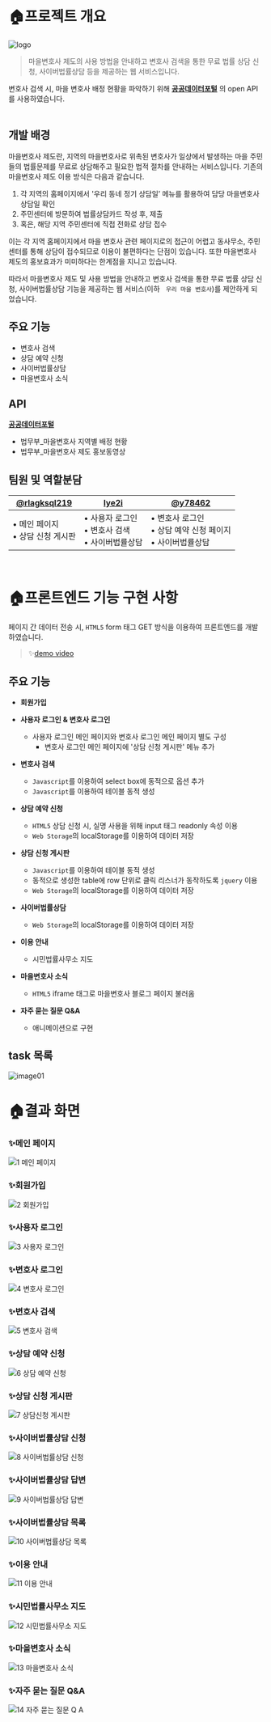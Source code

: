 # 🏠프로젝트 개요
![logo](https://user-images.githubusercontent.com/69866091/152042620-36f7eb57-6d89-4dbd-9a8d-7bb7b0bfd19a.png)

> 마을변호사 제도의 사용 방법을 안내하고 변호사 검색을 통한 무료 법률 상담 신청, 사이버법률상담 등을 제공하는 웹 서비스입니다. </br>

변호사 검색 시, 마을 변호사 배정 현황을 파악하기 위해 [**공공데이터포털**](https://www.data.go.kr/) 의 open API를 사용하였습니다.
</br>
</br>

## 개발 배경
마을변호사 제도란, 지역의 마을변호사로 위촉된 변호사가 일상에서 발생하는 마을 주민들의 법률문제를 무료로 상담해주고 필요한 법적 절차를 안내하는 서비스입니다.
기존의 마을변호사 제도 이용 방식은 다음과 같습니다.

1. 각 지역의 홈페이지에서 '우리 동네 정기 상담일’ 메뉴를 활용하여 담당 마을변호사 상담일 확인
2. 주민센터에 방문하여 법률상담카드 작성 후, 제출
3. 혹은, 해당 지역 주민센터에 직접 전화로 상담 접수

이는 각 지역 홈페이지에서 마을 변호사 관련 페이지로의 접근이 어렵고 동사무소, 주민센터를 통해 상담이 접수되므로 이용이 불편하다는 단점이 있습니다.
또한 마을변호사 제도의 홍보효과가 미미하다는 한계점을 지니고 있습니다.

따라서 마을변호사 제도 및 사용 방법을 안내하고 변호사 검색을 통한 무료 법률 상담 신청, 사이버법률상담 기능을 제공하는 웹 서비스(이하  &nbsp; `우리 마을 변호사`)를 제안하게 되었습니다.


## 주요 기능
- 변호사 검색
- 상담 예약 신청
- 사이버법률상담
- 마을변호사 소식

## API
[**공공데이터포털**](https://www.data.go.kr/)
- 법무부_마을변호사 지역별 배정 현황
- 법무부_마을변호사 제도 홍보동영상

## 팀원 및 역할분담
|[@rlagksql219](https://github.com/rlagksql219)|[lye2i](https://github.com/lye2i)|[@y78462](https://github.com/y78462)|
|------|----|----|
|• 메인 페이지 <br> • 상담 신청 게시판 |• 사용자 로그인 </br> • 변호사 검색 </br> • 사이버법률상담 |• 변호사 로그인 </br> • 상담 예약 신청 페이지 </br> • 사이버법률상담
<br/>


# 🏠프론트엔드 기능 구현 사항
페이지 간 데이터 전송 시, `HTML5` form 태그 GET 방식을 이용하여 프론트엔드를 개발하였습니다.

>  ✨[demo video](https://youtu.be/7f7WY5o7R0Y)<br/>

## 주요 기능
- **회원가입**

- **사용자 로그인 & 변호사 로그인**
    - 사용자 로그인 메인 페이지와 변호사 로그인 메인 페이지 별도 구성
         - 변호사 로그인 메인 페이지에 '상담 신청 게시판' 메뉴 추가

- **변호사 검색**
    - `Javascript`를 이용하여 select box에 동적으로 옵션 추가
    - `Javascript`를 이용하여 테이블 동적 생성

- **상담 예약 신청**
    - `HTML5` 상담 신청 시, 실명 사용을 위해 input 태그 readonly 속성 이용
    -  `Web Storage`의 localStorage를 이용하여 데이터 저장

- **상담 신청 게시판**
   - `Javascript`를 이용하여 테이블 동적 생성
   - 동적으로 생성한 table에 row 단위로 클릭 리스너가 동작하도록 `jquery` 이용
   - `Web Storage`의 localStorage를 이용하여 데이터 저장

- **사이버법률상담**
   - `Web Storage`의 localStorage를 이용하여 데이터 저장

- **이용 안내**
   - 시민법률사무소 지도

- **마을변호사 소식**
   - `HTML5` iframe 태그로 마을변호사 블로그 페이지 불러옴

- **자주 묻는 질문 Q&A**
   - 애니메이션으로 구현

## task 목록
![image01](https://user-images.githubusercontent.com/69866091/152188737-7e0e9cff-7758-49a2-8af6-f0d546444a0f.png)


# 🏠결과 화면

### ✨메인 페이지
![1 메인 페이지](https://user-images.githubusercontent.com/69866091/152214705-14322e6a-5cdb-44e1-8f3c-c8d13d4aa732.gif)

### ✨회원가입
![2 회원가입](https://user-images.githubusercontent.com/69866091/152214715-b78c6a03-9715-4c2e-8617-3e05bf857f95.gif)

### ✨사용자 로그인
![3 사용자 로그인](https://user-images.githubusercontent.com/69866091/152214728-cf68fda2-ddfa-45a8-8a7d-8dc5a050a09e.gif)

### ✨변호사 로그인
![4 변호사 로그인](https://user-images.githubusercontent.com/69866091/152216658-ea350084-bae4-4df1-b165-88c22a897fef.gif)

### ✨변호사 검색
![5 변호사 검색](https://user-images.githubusercontent.com/69866091/152214788-69dfe74a-e175-414b-99ae-75e1859b62ac.gif)

### ✨상담 예약 신청
![6 상담 예약 신청](https://user-images.githubusercontent.com/69866091/152217000-81007e75-9d3c-4ed2-a3ec-9b32ecc3c9cc.gif)

### ✨상담 신청 게시판
![7 상담신청 게시판](https://user-images.githubusercontent.com/69866091/152214836-12ef98ca-91e7-49e6-9bef-a04b5393b090.gif)

### ✨사이버법률상담 신청
![8 사이버법률상담 신청](https://user-images.githubusercontent.com/69866091/152216723-8e4eec60-5f80-4688-9b40-b74435e55edf.gif)

### ✨사이버법률상담 답변
![9 사이버법률상담 답변](https://user-images.githubusercontent.com/69866091/152214893-ae832fbe-9ed5-4297-b2b0-93dd47b38b35.gif)

### ✨사이버법률상담 목록
![10 사이버법률상담 목록](https://user-images.githubusercontent.com/69866091/152214914-41fc02b1-5fc7-45e6-8a2f-54589a1e6413.gif)

### ✨이용 안내
![11 이용 안내](https://user-images.githubusercontent.com/69866091/152214934-b2218745-1a2a-4785-8c29-37c9fac8f3da.gif)

### ✨시민법률사무소 지도
![12 시민법률사무소 지도](https://user-images.githubusercontent.com/69866091/152214968-4ce09097-0737-4add-881a-4b0b18610eec.gif)

### ✨마을변호사 소식
![13 마을변호사 소식](https://user-images.githubusercontent.com/69866091/152214978-2de3c474-7622-476e-bdcf-9fd85a28f3bf.gif)

### ✨자주 묻는 질문 Q&A
![14 자주 묻는 질문 Q A](https://user-images.githubusercontent.com/69866091/152215050-5affa814-2389-446f-9267-929c5d898c1c.gif)


